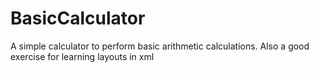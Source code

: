 # BasicCalculator
A simple calculator to perform basic arithmetic calculations. Also a good exercise for learning layouts in xml 
